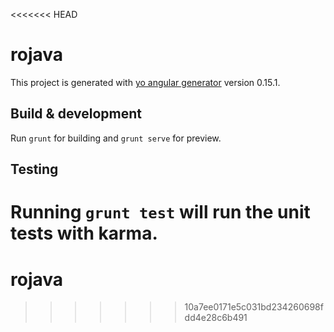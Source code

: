 <<<<<<< HEAD
# rojava

This project is generated with [yo angular generator](https://github.com/yeoman/generator-angular)
version 0.15.1.

## Build & development

Run `grunt` for building and `grunt serve` for preview.

## Testing

Running `grunt test` will run the unit tests with karma.
=======
# rojava
>>>>>>> 10a7ee0171e5c031bd234260698fdd4e28c6b491
